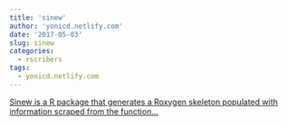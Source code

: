 ```yaml
---
title: 'sinew'
author: 'yonicd.netlify.com'
date: '2017-05-03'
slug: sinew
categories:
  - rscribers
tags:
  - yonicd.netlify.com
---
```


[Sinew is a R package that generates a Roxygen skeleton populated with information scraped from the function...<click to read more>](https://yonicd.netlify.com/post/2017-05-03-sinew/)

